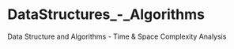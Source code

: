 # DataStructures_-_Algorithms
Data Structure and Algorithms - Time &amp; Space Complexity Analysis 
